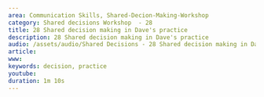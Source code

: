 ```yaml
---
area: Communication Skills, Shared-Decion-Making-Workshop
category: Shared decisions Workshop  - 28
title: 28 Shared decision making in Dave's practice
description: 28 Shared decision making in Dave's practice
audio: /assets/audio/Shared Decisions - 28 Shared decision making in Dave's practice. Dave Tomson - MQ.mp3
article: 
www: 
keywords: decision, practice
youtube: 
duration: 1m 10s
--- 
```

